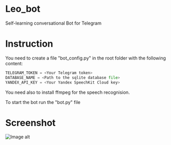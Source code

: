 # Leo_bot
Self-learning сonversational Bot for Telegram

# Instruction
You need to create a file "bot_config.py" in the root folder with the following content:
```python
TELEGRAM_TOKEN = <Your Telegram token>
DATABASE_NAME = <Path to the sqlite database file>
YANDEX_API_KEY = <Your Yandex SpeechKit Cloud key>
```

You need also to install ffmpeg for the speech recognision.

To start the bot run the "bot.py" file

# Screenshot
![Image alt](https://user-images.githubusercontent.com/9287814/30032553-4716e1d8-919f-11e7-8ea8-b8cdc292a0b4.png)

